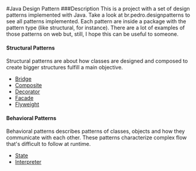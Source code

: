 #Java Design Pattern
###Description
This is a project with a set of design patterns implemented with Java.
Take a look at br.pedro.designpatterns to see all patterns implemented. Each pattern are inside a package with the pattern type (like structural, for instance). There are a lot of examples of those patterns on web but, still, I hope this can be useful to someone.

#### Structural Patterns
Structural patterns are about how classes are designed and composed to create bigger structures fulfill a main objective.
* [Bridge](src/main/java/br/pedro/designpatterns/structural/bridge/MainBridgePattern.java)
* [Composite](src/main/java/br/pedro/designpatterns/structural/composite/MainCompositePattern.java)
* [Decorator](src/main/java/br/pedro/designpatterns/structural/decorator/MainDecoratorPattern.java)
* [Facade](src/main/java/br/pedro/designpatterns/structural/facade/MainFacadePattern.java)
* [Flyweight](src/main/java/br/pedro/designpatterns/structural/flyweight/MainFlyweightPattern.java)

#### Behavioral Patterns
Behavioral patterns describes patterns of classes, objects and how they communicate with each other. 	These patterns characterize complex flow that's difficult to follow at runtime.
* [State](src/main/java/br/pedro/designpatterns/behavioral/state/MainStatePattern.java)
* [Interpreter](src/main/java/br/pedro/designpatterns/behavioral/interpreter/MainInterpreterPattern.java)